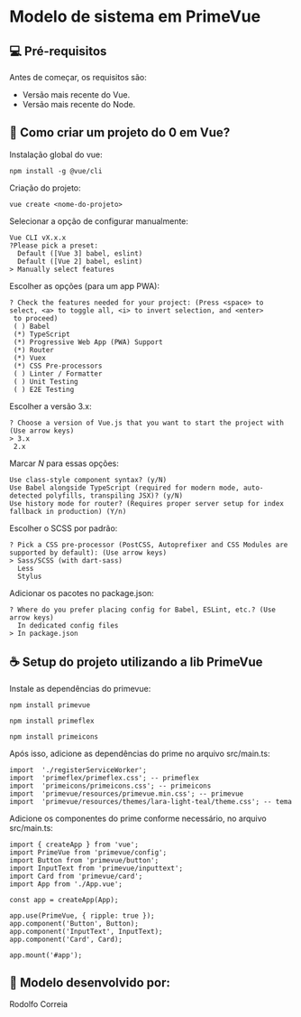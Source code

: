 
# Modelo de sistema em PrimeVue

## 💻 Pré-requisitos

Antes de começar, os requisitos são:
* Versão mais recente do Vue.
* Versão mais recente do Node.

## 🚀 Como criar um projeto do 0 em Vue?

Instalação global do vue:
```
npm install -g @vue/cli
```
Criação do projeto:
```
vue create <nome-do-projeto>
```
Selecionar a opção de configurar manualmente:
```
Vue CLI vX.x.x
?Please pick a preset:
  Default ([Vue 3] babel, eslint)
  Default ([Vue 2] babel, eslint)
> Manually select features
```
Escolher as opções (para um app PWA):
```
? Check the features needed for your project: (Press <space> to select, <a> to toggle all, <i> to invert selection, and <enter>
 to proceed)
 ( ) Babel
 (*) TypeScript
 (*) Progressive Web App (PWA) Support
 (*) Router
 (*) Vuex
 (*) CSS Pre-processors
 ( ) Linter / Formatter
 ( ) Unit Testing
 ( ) E2E Testing
 ```
 
 Escolher a versão 3.x:
 ```
 ? Choose a version of Vue.js that you want to start the project with (Use arrow keys)
> 3.x
  2.x
```

Marcar *N* para essas opções:

```
Use class-style component syntax? (y/N)
Use Babel alongside TypeScript (required for modern mode, auto-detected polyfills, transpiling JSX)? (y/N)
Use history mode for router? (Requires proper server setup for index fallback in production) (Y/n)
```

Escolher o SCSS por padrão:
```
? Pick a CSS pre-processor (PostCSS, Autoprefixer and CSS Modules are supported by default): (Use arrow keys)
> Sass/SCSS (with dart-sass)
  Less
  Stylus
```

Adicionar os pacotes no package.json:
```
? Where do you prefer placing config for Babel, ESLint, etc.? (Use arrow keys)
  In dedicated config files
> In package.json
```

## ☕ Setup do projeto utilizando a lib PrimeVue

Instale as dependências do primevue:
```
npm install primevue
```
```
npm install primeflex
```
```
npm install primeicons
```
Após isso, adicione as dependências do prime no arquivo src/main.ts:

```
import  './registerServiceWorker';
import  'primeflex/primeflex.css'; -- primeflex
import  'primeicons/primeicons.css'; -- primeicons
import  'primevue/resources/primevue.min.css'; -- primevue
import  'primevue/resources/themes/lara-light-teal/theme.css'; -- tema
```

Adicione os componentes do prime conforme necessário, no arquivo src/main.ts:
```
import { createApp } from 'vue';
import PrimeVue from 'primevue/config';
import Button from 'primevue/button';
import InputText from 'primevue/inputtext';
import Card from 'primevue/card';
import App from './App.vue';

const app = createApp(App);

app.use(PrimeVue, { ripple: true });
app.component('Button', Button);
app.component('InputText', InputText);
app.component('Card', Card);

app.mount('#app');
```

## 🤝 Modelo desenvolvido por:
Rodolfo Correia